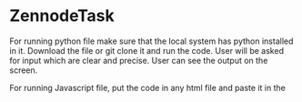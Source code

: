 ﻿# ZennodeTask

For running python file make sure that the local system has python installed in it. Download the file or git clone it and run the code.
User will be asked for input which are clear and precise. User can see the output on the screen.

For running Javascript file, put the code in any html file and paste it in the <script></scrpit> section or you can simply copy and paste the code in any online Javascript compiler for ease.
User will be asked for input which are clear and precise. User can see the output on the screen.
